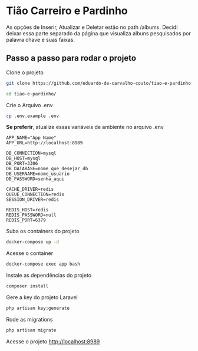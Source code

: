 # Tião Carreiro e Pardinho

As opções de Inserir, Atualizar e Deletar estão no path /albums. Decidi deixar essa parte separado da página que visualiza albuns pesquisados por palavra chave e suas faixas.

## Passo a passo para rodar o projeto
Clone o projeto
```sh
git clone https://github.com/eduardo-de-carvalho-couto/tiao-e-pardinho.git
```
```sh
cd tiao-e-pardinho/
```


Crie o Arquivo .env
```sh
cp .env.example .env
```


**Se preferir**, atualize essas variáveis de ambiente no arquivo .env
```dosini
APP_NAME="App Name"
APP_URL=http://localhost:8989

DB_CONNECTION=mysql
DB_HOST=mysql
DB_PORT=3306
DB_DATABASE=nome_que_desejar_db
DB_USERNAME=nome_usuario
DB_PASSWORD=senha_aqui

CACHE_DRIVER=redis
QUEUE_CONNECTION=redis
SESSION_DRIVER=redis

REDIS_HOST=redis
REDIS_PASSWORD=null
REDIS_PORT=6379
```


Suba os containers do projeto
```sh
docker-compose up -d
```


Acesse o container
```sh
docker-compose exec app bash
```


Instale as dependências do projeto
```sh
composer install
```


Gere a key do projeto Laravel
```sh
php artisan key:generate
```

Rode as migrations
```sh
php artisan migrate
```


Acesse o projeto
[http://localhost:8989](http://localhost:8989)
